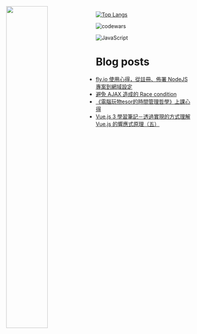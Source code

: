 <img align="left" width="47%" src="https://github-readme-stats.vercel.app/api?username=jaosn60810&show_icons=true&theme=radical"/>

[![Top Langs](https://github-readme-stats.vercel.app/api/top-langs/?username=jaosn60810&layout=compact)](https://github.com/jaosn60810/github-readme-stats)

![codewars](https://www.codewars.com/users/JasonChain/badges/large)

![JavaScript](https://img.shields.io/badge/javascript-%23323330.svg?style=for-the-badge&logo=javascript&logoColor=%23F7DF1E)

# Blog posts
<!-- BLOG-POST-LIST:START -->
- [fly.io 使用心得，從註冊、佈署 NodeJS 專案到網域設定](https://uu9924079.medium.com/fly-io-%E4%BD%BF%E7%94%A8%E5%BF%83%E5%BE%97-%E5%BE%9E%E8%A8%BB%E5%86%8A-%E4%BD%88%E7%BD%B2-nodejs-%E5%B0%88%E6%A1%88%E5%88%B0%E7%B6%B2%E5%9F%9F%E8%A8%AD%E5%AE%9A-2fee3b64fbe6?source=rss-3df072374dc6------2)
- [避免 AJAX 造成的 Race condition](https://uu9924079.medium.com/%E9%81%BF%E5%85%8D-ajax-%E9%80%A0%E6%88%90%E7%9A%84-race-condition-9db32b8415a4?source=rss-3df072374dc6------2)
- [《電腦玩物esor的時間管理哲學》上課心得](https://uu9924079.medium.com/%E9%9B%BB%E8%85%A6%E7%8E%A9%E7%89%A9esor%E7%9A%84%E6%99%82%E9%96%93%E7%AE%A1%E7%90%86%E5%93%B2%E5%AD%B8-%E4%B8%8A%E8%AA%B2%E5%BF%83%E5%BE%97-f08adb4dca72?source=rss-3df072374dc6------2)
- [Vue.js 3 學習筆記－透過實現的方式理解 Vue.js 的響應式原理（五）](https://uu9924079.medium.com/vue-js-3-%E5%AD%B8%E7%BF%92%E7%AD%86%E8%A8%98-%E9%80%8F%E9%81%8E%E5%AF%A6%E7%8F%BE%E7%9A%84%E6%96%B9%E5%BC%8F%E7%90%86%E8%A7%A3-vue-js-%E7%9A%84%E9%9F%BF%E6%87%89%E5%BC%8F%E5%8E%9F%E7%90%86-%E4%BA%94-6d08386c953e?source=rss-3df072374dc6------2)
<!-- BLOG-POST-LIST:END -->
